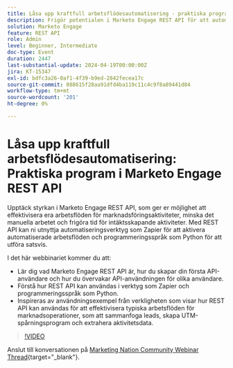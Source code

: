 ```yaml
---
title: Låsa upp kraftfull arbetsflödesautomatisering - praktiska program för Marketo Engage REST API
description: Frigör potentialen i Marketo Engage REST API för att automatisera arbetsflöden för marknadsföring, integrera verktyg som Zapier, utnyttja Python för satsningar och effektivisera uppgifter som sammanslagning av leads, UTM-spårning och extrahering av aktivitetsdata.
solution: Marketo Engage
feature: REST API
role: Admin
level: Beginner, Intermediate
doc-type: Event
duration: 2447
last-substantial-update: 2024-04-19T00:00:00Z
jira: KT-15347
exl-id: bdfc3a26-0af1-4f39-b9ed-2842fecea17c
source-git-commit: 088615f28aa91dfd4ba119c11c4c9f8a89441d84
workflow-type: tm+mt
source-wordcount: '201'
ht-degree: 0%

---
```


# Låsa upp kraftfull arbetsflödesautomatisering: Praktiska program i Marketo Engage REST API

Upptäck styrkan i Marketo Engage REST API, som ger er möjlighet att effektivisera era arbetsflöden för marknadsföringsaktiviteter, minska det manuella arbetet och frigöra tid för intäktsskapande aktiviteter. Med REST API kan ni utnyttja automatiseringsverktyg som Zapier för att aktivera automatiserade arbetsflöden och programmeringsspråk som Python för att utföra satsvis.

I det här webbinariet kommer du att:

- Lär dig vad Marketo Engage REST API är, hur du skapar din första API-användare och hur du övervakar API-användningen för olika användare.
- Förstå hur REST API kan användas i verktyg som Zapier och programmeringsspråk som Python.
- Inspireras av användningsexempel från verkligheten som visar hur REST API kan användas för att effektivisera typiska arbetsflöden för marknadsoperationer, som att sammanfoga leads, skapa UTM-spårningsprogram och extrahera aktivitetsdata.

>[!VIDEO](https://video.tv.adobe.com/v/3428435/?learn=on)


Anslut till konversationen på [Marketing Nation Community Webinar Thread](https://nation.marketo.com/t5/product-discussions/webinar-april-17th-8am-pst-unlocking-powerful-workflow/td-p/346330){target="_blank"}.
